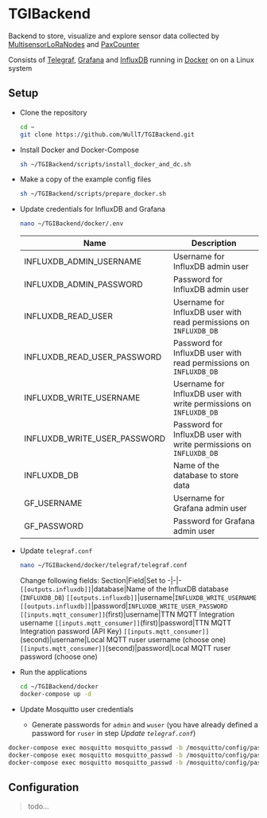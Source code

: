 # TGIBackend
Backend to store, visualize and explore sensor data collected by [MultisensorLoRaNodes](https://github.com/WullT/MultisensorLoRaNode) and [PaxCounter](https://github.com/WullT/ESP32LoRaMqttPaxCounter)

Consists of [Telegraf](https://www.influxdata.com/time-series-platform/telegraf/), [Grafana](https://grafana.com/) and [InfluxDB](https://www.influxdata.com/products/influxdb/) running in [Docker](https://www.docker.com/) on on a Linux system

## Setup

- Clone the repository
    ```sh
    cd ~
    git clone https://github.com/WullT/TGIBackend.git
    ```

- Install Docker and Docker-Compose
    ```sh
    sh ~/TGIBackend/scripts/install_docker_and_dc.sh
    ```

- Make a copy of the example config files
    ```sh
    sh ~/TGIBackend/scripts/prepare_docker.sh
    ```

- Update credentials for InfluxDB and Grafana
    ```sh
    nano ~/TGIBackend/docker/.env
    ```
    Name|Description
    -|-
    INFLUXDB_ADMIN_USERNAME|Username for InfluxDB admin user
    INFLUXDB_ADMIN_PASSWORD|Password for InfluxDB admin user
    INFLUXDB_READ_USER|Username for InfluxDB user with read permissions on `INFLUXDB_DB`
    INFLUXDB_READ_USER_PASSWORD|Password for InfluxDB user with read permissions on `INFLUXDB_DB`
    INFLUXDB_WRITE_USERNAME|Username for InfluxDB user with write permissions on `INFLUXDB_DB`
    INFLUXDB_WRITE_USER_PASSWORD|Password for InfluxDB user with write permissions on `INFLUXDB_DB`
    INFLUXDB_DB|Name of the database to store data
    GF_USERNAME|Username for Grafana admin user
    GF_PASSWORD|Password for Grafana admin user

- Update `telegraf.conf`
    ```sh
    nano ~/TGIBackend/docker/telegraf/telegraf.conf
    ```
    Change following fields:
    Section|Field|Set to
    -|-|-
    `[[outputs.influxdb]]`|database|Name of the InfluxDB database (`INFLUXDB_DB`)
    `[[outputs.influxdb]]`|username|`INFLUXDB_WRITE_USERNAME`
    `[[outputs.influxdb]]`|password|`INFLUXDB_WRITE_USER_PASSWORD`
    `[[inputs.mqtt_consumer]]`(first)|username|TTN MQTT Integration username
    `[[inputs.mqtt_consumer]]`(first)|password|TTN MQTT Integration password (API Key)
    `[[inputs.mqtt_consumer]]`(second)|username|Local MQTT ruser username (choose one)
    `[[inputs.mqtt_consumer]]`(second)|password|Local MQTT ruser password (choose one)

- Run the applications
    ```sh
    cd ~/TGIBackend/docker
    docker-compose up -d
    ```

- Update Mosquitto user credentials
  - Generate passwords for `admin` and `wuser` (you have already defined a password for `ruser` in step *Update `telegraf.conf`*) 
```sh
docker-compose exec mosquitto mosquitto_passwd -b /mosquitto/config/password.txt admin ADMIN_PASSWORD
docker-compose exec mosquitto mosquitto_passwd -b /mosquitto/config/password.txt ruser RUSER_PASSWORD
docker-compose exec mosquitto mosquitto_passwd -b /mosquitto/config/password.txt wuser WUSER_PASSWORD
```

## Configuration

>todo...

